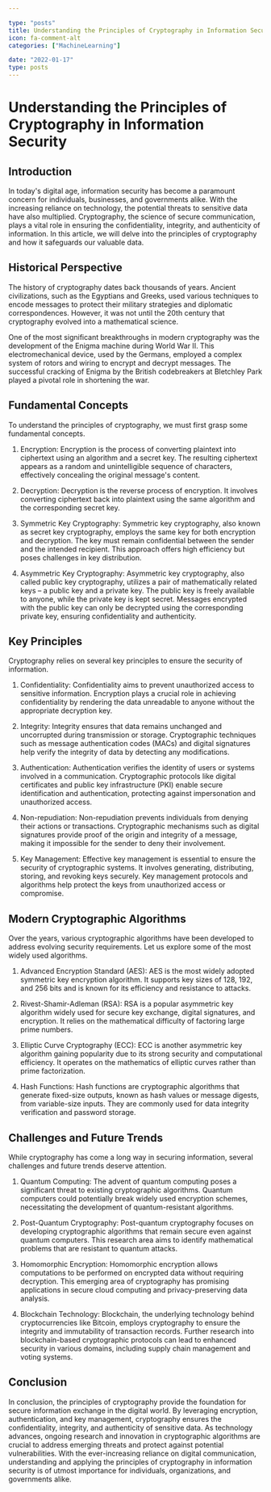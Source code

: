 ```yaml
---

type: "posts"
title: Understanding the Principles of Cryptography in Information Security
icon: fa-comment-alt
categories: ["MachineLearning"]

date: "2022-01-17"
type: posts
---
```





# Understanding the Principles of Cryptography in Information Security

## Introduction

In today's digital age, information security has become a paramount concern for individuals, businesses, and governments alike. With the increasing reliance on technology, the potential threats to sensitive data have also multiplied. Cryptography, the science of secure communication, plays a vital role in ensuring the confidentiality, integrity, and authenticity of information. In this article, we will delve into the principles of cryptography and how it safeguards our valuable data.

## Historical Perspective

The history of cryptography dates back thousands of years. Ancient civilizations, such as the Egyptians and Greeks, used various techniques to encode messages to protect their military strategies and diplomatic correspondences. However, it was not until the 20th century that cryptography evolved into a mathematical science.

One of the most significant breakthroughs in modern cryptography was the development of the Enigma machine during World War II. This electromechanical device, used by the Germans, employed a complex system of rotors and wiring to encrypt and decrypt messages. The successful cracking of Enigma by the British codebreakers at Bletchley Park played a pivotal role in shortening the war.

## Fundamental Concepts

To understand the principles of cryptography, we must first grasp some fundamental concepts.

1. Encryption: Encryption is the process of converting plaintext into ciphertext using an algorithm and a secret key. The resulting ciphertext appears as a random and unintelligible sequence of characters, effectively concealing the original message's content.

2. Decryption: Decryption is the reverse process of encryption. It involves converting ciphertext back into plaintext using the same algorithm and the corresponding secret key.

3. Symmetric Key Cryptography: Symmetric key cryptography, also known as secret key cryptography, employs the same key for both encryption and decryption. The key must remain confidential between the sender and the intended recipient. This approach offers high efficiency but poses challenges in key distribution.

4. Asymmetric Key Cryptography: Asymmetric key cryptography, also called public key cryptography, utilizes a pair of mathematically related keys – a public key and a private key. The public key is freely available to anyone, while the private key is kept secret. Messages encrypted with the public key can only be decrypted using the corresponding private key, ensuring confidentiality and authenticity.

## Key Principles

Cryptography relies on several key principles to ensure the security of information.

1. Confidentiality: Confidentiality aims to prevent unauthorized access to sensitive information. Encryption plays a crucial role in achieving confidentiality by rendering the data unreadable to anyone without the appropriate decryption key.

2. Integrity: Integrity ensures that data remains unchanged and uncorrupted during transmission or storage. Cryptographic techniques such as message authentication codes (MACs) and digital signatures help verify the integrity of data by detecting any modifications.

3. Authentication: Authentication verifies the identity of users or systems involved in a communication. Cryptographic protocols like digital certificates and public key infrastructure (PKI) enable secure identification and authentication, protecting against impersonation and unauthorized access.

4. Non-repudiation: Non-repudiation prevents individuals from denying their actions or transactions. Cryptographic mechanisms such as digital signatures provide proof of the origin and integrity of a message, making it impossible for the sender to deny their involvement.

5. Key Management: Effective key management is essential to ensure the security of cryptographic systems. It involves generating, distributing, storing, and revoking keys securely. Key management protocols and algorithms help protect the keys from unauthorized access or compromise.

## Modern Cryptographic Algorithms

Over the years, various cryptographic algorithms have been developed to address evolving security requirements. Let us explore some of the most widely used algorithms.

1. Advanced Encryption Standard (AES): AES is the most widely adopted symmetric key encryption algorithm. It supports key sizes of 128, 192, and 256 bits and is known for its efficiency and resistance to attacks.

2. Rivest-Shamir-Adleman (RSA): RSA is a popular asymmetric key algorithm widely used for secure key exchange, digital signatures, and encryption. It relies on the mathematical difficulty of factoring large prime numbers.

3. Elliptic Curve Cryptography (ECC): ECC is another asymmetric key algorithm gaining popularity due to its strong security and computational efficiency. It operates on the mathematics of elliptic curves rather than prime factorization.

4. Hash Functions: Hash functions are cryptographic algorithms that generate fixed-size outputs, known as hash values or message digests, from variable-size inputs. They are commonly used for data integrity verification and password storage.

## Challenges and Future Trends

While cryptography has come a long way in securing information, several challenges and future trends deserve attention.

1. Quantum Computing: The advent of quantum computing poses a significant threat to existing cryptographic algorithms. Quantum computers could potentially break widely used encryption schemes, necessitating the development of quantum-resistant algorithms.

2. Post-Quantum Cryptography: Post-quantum cryptography focuses on developing cryptographic algorithms that remain secure even against quantum computers. This research area aims to identify mathematical problems that are resistant to quantum attacks.

3. Homomorphic Encryption: Homomorphic encryption allows computations to be performed on encrypted data without requiring decryption. This emerging area of cryptography has promising applications in secure cloud computing and privacy-preserving data analysis.

4. Blockchain Technology: Blockchain, the underlying technology behind cryptocurrencies like Bitcoin, employs cryptography to ensure the integrity and immutability of transaction records. Further research into blockchain-based cryptographic protocols can lead to enhanced security in various domains, including supply chain management and voting systems.

## Conclusion

In conclusion, the principles of cryptography provide the foundation for secure information exchange in the digital world. By leveraging encryption, authentication, and key management, cryptography ensures the confidentiality, integrity, and authenticity of sensitive data. As technology advances, ongoing research and innovation in cryptographic algorithms are crucial to address emerging threats and protect against potential vulnerabilities. With the ever-increasing reliance on digital communication, understanding and applying the principles of cryptography in information security is of utmost importance for individuals, organizations, and governments alike.